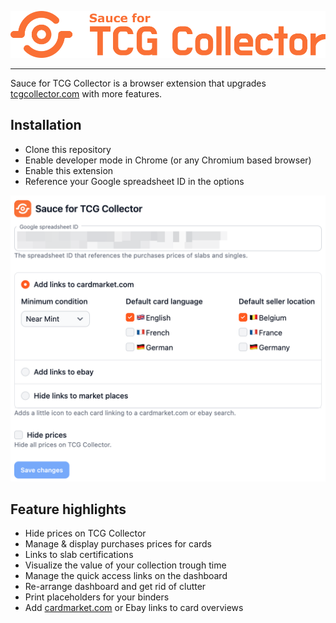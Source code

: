 <p align="center">
	<img src="dist/assets/readme-logo.png" alt="Sauce for TCG Collector">
</p>

---

Sauce for TCG Collector is a browser extension that upgrades [tcgcollector.com](https://www.tcgcollector.com/) with more features.

Installation
--------

- Clone this repository
- Enable developer mode in Chrome (or any Chromium based browser)
- Enable this extension
- Reference your Google spreadsheet ID in the options

![Settings!](dist/assets/settings.png)

Feature highlights
--------

* Hide prices on TCG Collector
* Manage & display purchases prices for cards
* Links to slab certifications
* Visualize the value of your collection trough time
* Manage the quick access links on the dashboard
* Re-arrange dashboard and get rid of clutter
* Print placeholders for your binders
* Add [cardmarket.com](https://www.cardmarket.com) or Ebay links to card overviews
